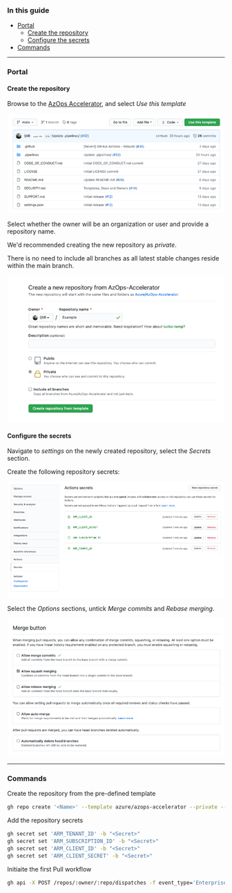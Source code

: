 ### In this guide

- [Portal](#portal)
  - [Create the repository](#create-the-repository)
  - [Configure the secrets](#configure-the-secrets)
- [Commands](#commands)

---

### Portal

#### Create the repository

Browse to the [AzOps Accelerator](https://github.com/azure/azops), and select *Use this template*

![Create the repository from the template](./Media/Actions/Template-Repository.png)

Select whether the owner will be an organization or user and provide a repository name.

We'd recommended creating the new repository as *private*.

There is no need to include all branches as all latest stable changes reside within the main branch.

![Configure the repository](./Media/Actions/Repository-Configuration.png)

#### Configure the secrets

Navigate to *settings* on the newly created repository, select the *Secrets* section.

Create the following repository secrets:

![Configure the repository secrets](./Media/Actions/Repository-Secrets.png)

Select the *Options* sections, untick *Merge commits* and *Rebase merging*.

![Configure the merge types](./Media/Actions/Merge-Types.png)

---

### Commands

Create the repository from the pre-defined template

```bash
gh repo create '<Name>' --template azure/azops-accelerator --private --confirm
```

Add the repository secrets

```bash
gh secret set 'ARM_TENANT_ID' -b "<Secret>"
gh secret set 'ARM_SUBSCRIPTION_ID' -b "<Secret>"
gh secret set 'ARM_CLIENT_ID' -b "<Secret>"
gh secret set 'ARM_CLIENT_SECRET' -b "<Secret>"
```

Initiaite the first Pull workflow

```bash
gh api -X POST /repos/:owner/:repo/dispatches -f event_type='Enterprise-Scale Deployment'
```

